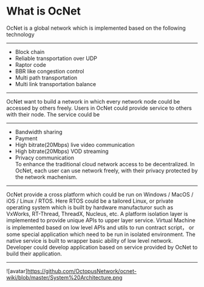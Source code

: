 # What is OcNet

OcNet is a global network which is implemented based on the following technology</br>
* * *
* Block chain</br>
* Reliable transportation over UDP</br>
* Raptor code</br>
* BBR like congestion control</br>
* Multi path transportation</br>
* Multi link transportation balance</br>
* * *
OcNet want to build a network in which every network node could be accessed by others freely. Users in OcNet could provide service to others with their node. The service could be</br>
* * *
* Bandwidth sharing</br>
* Payment</br>
* High bitrate(20Mbps) live video communication</br>
* High bitrate(20Mbps) VOD streaming</br>
* Privacy communication</br>
To enhance the traditional cloud network access to be decentralized. In OcNet, each user can use network freely, with their privacy protected by the network machenism.</br>
* * *
OcNet provide a cross platform which could be run on Windows / MacOS / iOS / Linux / RTOS. Here RTOS could be a tailored Linux, or private operating system which is built by hardware manufacturor such as VxWorks, RT-Thread, ThreadX, Nucleus, etc. A platform isolation layer is implemented to provide unique APIs to upper layer service. Virtual Machine is implemented based on low level APIs and utils to run contract script， or some special application which need to be run in isolated environment. The native service is built to wrapper basic ability of low level network. Developer could develop application based on service provided by OcNet to build their application.
* * *
![avatar]https://github.com/OctopusNetwork/ocnet-wiki/blob/master/System%20Architecture.png
